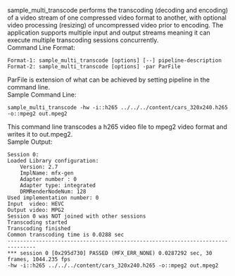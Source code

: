 sample_multi_transcode performs the transcoding (decoding and encoding) of a video stream of one compressed video format to another, with optional video processing (resizing) of uncompressed video prior to encoding. The application supports multiple input and output streams meaning it can execute multiple transcoding sessions concurrently.  
Command Line Format:  
```
Format-1: sample_multi_transcode [options] [--] pipeline-description  
Format-2: sample_multi_transcode [options] -par ParFile  
```
ParFile is extension of what can be achieved by setting pipeline in the command line.  
Sample Command Line: 
```
sample_multi_transcode -hw -i::h265 ../../../content/cars_320x240.h265  -o::mpeg2 out.mpeg2  
```
This command line transcodes a h265 video file to mpeg2 video format and writes it to out.mpeg2.  
Sample Output: 
```
Session 0:  
Loaded Library configuration:  
    Version: 2.7  
    ImplName: mfx-gen  
    Adapter number : 0  
    Adapter type: integrated  
    DRMRenderNodeNum: 128  
Used implementation number: 0  
Input  video: HEVC  
Output video: MPG2  
Session 0 was NOT joined with other sessions  
Transcoding started  
Transcoding finished  
Common transcoding time is 0.0288 sec  
-------------------------------------------------------------------------------  
*** session 0 [0x295d730] PASSED (MFX_ERR_NONE) 0.0287292 sec, 30 frames, 1044.235 fps  
-hw -i::h265 ../../../content/cars_320x240.h265 -o::mpeg2 out.mpeg2  
```
